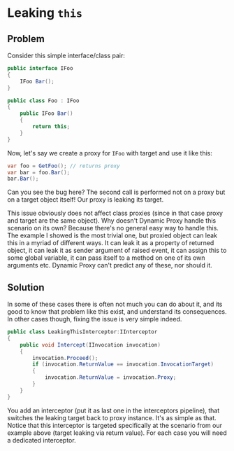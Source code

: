 # Leaking `this`

## Problem

Consider this simple interface/class pair:

```csharp
public interface IFoo
{
    IFoo Bar();
}

public class Foo : IFoo
{
    public IFoo Bar()
    {
        return this;
    }
}
```

Now, let's say we create a proxy for `IFoo` with target and use it like this:

```csharp
var foo = GetFoo(); // returns proxy
var bar = foo.Bar();
bar.Bar();
```

Can you see the bug here? The second call is performed not on a proxy but on a target object itself! Our proxy is leaking its target.

This issue obviously does not affect class proxies (since in that case proxy and target are the same object). Why doesn't Dynamic Proxy handle this scenario on its own? Because there's no general easy way to handle this. The example I showed is the most trivial one, but proxied object can leak this in a myriad of different ways. It can leak it as a property of returned object, it can leak it as sender argument of raised event, it can assign this to some global variable, it can pass itself to a method on one of its own arguments etc. Dynamic Proxy can't predict any of these, nor should it.

## Solution

In some of these cases there is often not much you can do about it, and its good to know that problem like this exist, and understand its consequences. In other cases though, fixing the issue is very simple indeed.

```csharp
public class LeakingThisInterceptor:IInterceptor
{
    public void Intercept(IInvocation invocation)
    {
        invocation.Proceed();
        if (invocation.ReturnValue == invocation.InvocationTarget)
        {
            invocation.ReturnValue = invocation.Proxy;
        }
    }
}
```

You add an interceptor (put it as last one in the interceptors pipeline), that switches the leaking target back to proxy instance. It's as simple as that. Notice that this interceptor is targeted specifically at the scenario from our example above (target leaking via return value). For each case you will need a dedicated interceptor.